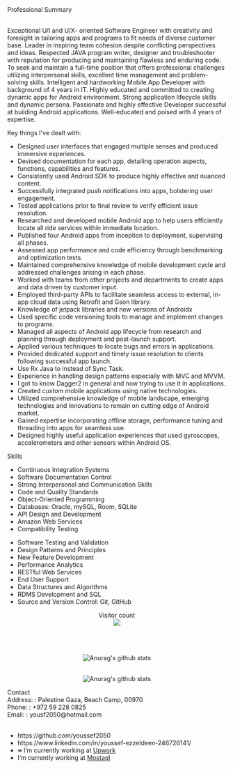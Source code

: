 <div class="sectiontitle" id="SECTIONNAME_SUMM">Professional Summary
                                       </div><br/>
<div>
                                                <p>Exceptional U/I and U/X- oriented Software Engineer with
                                                    creativity and foresight in tailoring apps and programs to fit
                                                    needs of diverse customer base. Leader in inspiring team
                                                    cohesion despite conflicting perspectives and ideas. Respected
                                                    JAVA program writer, designer and troubleshooter with reputation
                                                    for producing and maintaining flawless and enduring code. To
                                                    seek and maintain a full-time position that offers professional
                                                    challenges utilizing interpersonal skills, excellent time
                                                    management and problem-solving skills. Intelligent and
                                                    hardworking Mobile App Developer with background of 4 years in
                                                    IT. Highly educated and committed to creating dynamic apps for
                                                    Android environment. Strong application lifecycle skills and
                                                    dynamic persona. Passionate and highly effective Developer
                                                    successful at building Android applications. Well-educated and
                                                    poised with 4 years of expertise.</p>
                                            </div>
                                            <div class="sectiontitle" id="SECTIONNAME_SUMM">Key things I've dealt with:
                                       </div>
                                            
 <div>
                                            <span>
                                                    <ul>
                                                        <li>Designed user interfaces that engaged multiple senses
                                                            and produced immersive experiences.</li>
                                                        <li>Devised documentation for each app, detailing operation
                                                            aspects, functions, capabilities and features.<br>
                                                             </li><li>Consistently used Android SDK to produce highly
                                                            effective and nuanced content.</li>
                                                        <li>Successfully integrated push notifications into apps,
                                                            bolstering user engagement.</li>
                                                        <li>Tested applications prior to final review to verify
                                                            efficient issue resolution.</li>
                                                        <li>Researched and developed mobile Android app to help
                                                            users efficiently locate all ride services within
                                                            immediate location.</li>
                                                        <li>Published four Android apps from inception to
                                                            deployment, supervising all phases.</li>
                                                        <li>Assessed app performance and code efficiency through
                                                            benchmarking and optimization tests.</li>
                                                        <li>Maintained comprehensive knowledge of mobile development
                                                            cycle and addressed challenges arising in each phase.
                                                        </li>
                                                        <li>Worked with teams from other projects and departments to
                                                            create apps and data driven by customer input.</li>
                                                        <li>Employed third-party APIs to facilitate seamless access
                                                            to external, in-app cloud data using Retrofit and Gson
                                                            library.</li>
                                                        <li>Knowledge of jetpack libraries and new versions of
                                                            Androidx</li>
                                                        <li>Used specific code versioning tools to manage and
                                                            implement changes to programs.</li>
                                                        <li>Managed all aspects of Android app lifecycle from
                                                            research and planning through deployment and post-launch
                                                            support.</li>
                                                        <li>Applied various techniques to locate bugs and errors in
                                                            applications.</li>
                                                        <li>Provided dedicated support and timely issue resolution
                                                            to clients following successful app launch.</li>
                                                        <li>Use Rx Java to instead of Sync Task.</li>
                                                        <li>Experience in handling design patterns especially with
                                                            MVC and MVVM.</li>
                                                        <li>I got to know Dagger2 in general and now trying to use
                                                            it in applications.</li>
                                                        <li>Created custom mobile applications using native
                                                            technologies.</li>
                                                        <li>Utilized comprehensive knowledge of mobile landscape,
                                                            emerging technologies and innovations to remain on
                                                            cutting edge of Android market.</li>
                                                        <li>Gained expertise incorporating offline storage,
                                                            performance tuning and threading into apps for seamless
                                                            use.</li>
                                                        <li>Designed highly useful application experiences that used
                                                            gyroscopes, accelerometers and other sensors within
                                                            Android OS.</li>
                                                    </ul>
                                                </span>
  </div>
<div class="sectiontitle" id="SECTIONNAME_HILT">Skills
                            </div>
 <div>
                                                <span>
                                                    <ul>
                                                        <li>Continuous Integration Systems</li>
                                                        <li>Software Documentation Control</li>
                                                        <li>Strong Interpersonal and Communication Skills</li>
                                                        <li>Code and Quality Standards</li>
                                                        <li>Object-Oriented Programming</li>
                                                        <li>Databases: Oracle, mySQL, Room, SQLite</li>
                                                        <li>API Design and Development</li>
                                                        <li>Amazon Web Services</li>
                                                        <li>Compatibility Testing</li>
                                                    </ul>
                                                </span>
                                                <span>
                                                    <ul>
                                                        <li>Software Testing and Validation</li>
                                                        <li>Design Patterns and Principles</li>
                                                        <li>New Feature Development</li>
                                                        <li>Performance Analytics</li>
                                                        <li>RESTful Web Services</li>
                                                        <li>End User Support</li>
                                                        <li>Data Structures and Algorithms</li>
                                                        <li>RDMS Development and SQL</li>
                                                        <li>Source and Version Control: Git, GitHub</li>
                                                    </ul>
                                                </span>
                                            </div>
 <div align="center"> 
  <p align="center"> 
  Visitor count<br>
  <img src="https://profile-counter.glitch.me/Nurbk229/count.svg" />
</p>
<br/> 
  
<br/>![Anurag's github stats](https://github-readme-stats.vercel.app/api?show_icons=true&theme=radical&username=youssef2050)<br/>
 
<br/>![Anurag's github stats](https://github-readme-stats.vercel.app/api/top-langs/?username=youssef2050&layout=compact&theme=radical)<br/>
  </div>

 <div class="sectiontitle" id="SECTIONNAME_CNTC">Contact</div>
                                                                           <div class="zipsuffix pb5" dependency="ADDR|STRT|CITY|STAT|ZIPC">
                                                    <span class="txt-bold"><span
                                                            class="xslt_static_change">Address</span></span><span
                                                        class="mukcolon">: </span><span class="colon"> : </span>
                                                    <span class="field" id="FIELD_STRT">Palestine</span>
                                                    <span class="field" id="FIELD_CITY">Gaza,</span>
                                                    <span class="field" id="FIELD_STAT">Beach Camp,</span>
                                                    <span class="field" id="FIELD_ZIPC">00970</span>
                                                </div>
                                               <div class="dispBlock pb5" dependency="HPHN|CPHN">
                                                    <span class="txt-bold"><span
                                                            class="xslt_static_change">Phone</span></span><span
                                                        class="mukcolon">: </span><span class="colon"> : </span>
                                                    <span class="field" id="FIELD_HPHN">+972 59 228 0825</span>
                                                    <span class="field" id="FIELD_CPHN"></span>
                                                </div>
                                                <div class="dispBlock pb5" dependency="EMAI">
                                                    <span class="txt-bold"><span
                                                            class="xslt_static_change">Email</span></span><span
                                                        class="mukcolon">: </span><span class="colon"> : </span>
                                                    <span class="field" id="FIELD_EMAI">yousf2050@hotmail.com</span>
                                                </div>
                                                <br/>
 <div>
 <ul>
<li dependency="LNK1"><span class="field"
id="FIELD_LNK1">https://github.com/youssef2050</span>
</li>
<li dependency="LNK2"><span class="field"
id="FIELD_LNK2">https://www.linkedin.com/in/youssef-ezzeldeen-246726141/</span>
</li>
<li><img src ="https://github.com/youssef2050/youssef2050/blob/main/pngegg.png" style="width:10px;height:10px;"> I’m currently working at <a href="https://www.upwork.com/freelancers/~0152fc09f67e603c2d" rel="nofollow">Upwork</a><br></li>
<li> I’m currently working at <a href="https://mostaql.com/u/youssef_saeb" rel="nofollow">Mostaql</a><br></li>
</ul>
</div>
                                       
  
